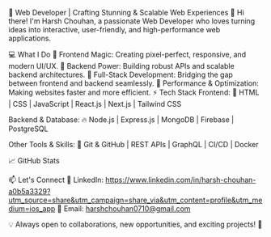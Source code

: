 🚀 Web Developer | Crafting Stunning & Scalable Web Experiences
👋 Hi there! I'm Harsh Chouhan, a passionate Web Developer who loves turning ideas into interactive, user-friendly, and high-performance web applications.

💻 What I Do 
🔹 Frontend Magic: Creating pixel-perfect, responsive, and modern UI/UX.
🔹 Backend Power: Building robust APIs and scalable backend architectures. 
🔹 Full-Stack Development: Bridging the gap between frontend and backend seamlessly.
🔹 Performance & Optimization: Making websites faster and more efficient.
⚡ Tech Stack
Frontend:
🌟 HTML | CSS | JavaScript | React.js | Next.js | Tailwind CSS

Backend & Database:
🔥 Node.js | Express.js | MongoDB | Firebase | PostgreSQL

Other Tools & Skills:
🔧 Git & GitHub | REST APIs | GraphQL | CI/CD | Docker

📈 GitHub Stats


📫 Let's Connect
💼 LinkedIn: https://www.linkedin.com/in/harsh-chouhan-a0b5a3329?utm_source=share&utm_campaign=share_via&utm_content=profile&utm_medium=ios_app
📧 Email: harshchouhan0710@gmail.com

💡 Always open to collaborations, new opportunities, and exciting projects! 🚀

